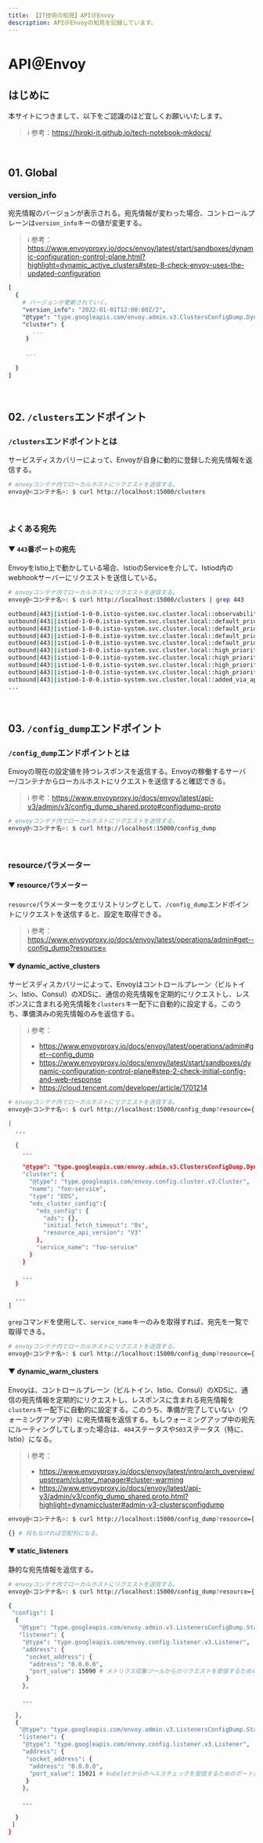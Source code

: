 ```yaml
---
title: 【IT技術の知見】API＠Envoy
description: API＠Envoyの知見を記録しています。
---
```


# API＠Envoy

## はじめに

本サイトにつきまして、以下をご認識のほど宜しくお願いいたします。

> ℹ️ 参考：https://hiroki-it.github.io/tech-notebook-mkdocs/

<br>

## 01. Global

### version_info

宛先情報のバージョンが表示される。宛先情報が変わった場合、コントロールプレーンは```version_info```キーの値が変更する。

> ℹ️ 参考：https://www.envoyproxy.io/docs/envoy/latest/start/sandboxes/dynamic-configuration-control-plane.html?highlight=dynamic_active_clusters#step-8-check-envoy-uses-the-updated-configuration

```yaml
[
  {
    # バージョンが更新されていく。
    "version_info": "2022-01-01T12:00:00Z/2",
    "@type": "type.googleapis.com/envoy.admin.v3.ClustersConfigDump.DynamicCluster",
    "cluster": {
       ...
     }
    
     ...
      
  }
]
```

<br>

## 02. ```/clusters```エンドポイント

### ```/clusters```エンドポイントとは

サービスディスカバリーによって、Envoyが自身に動的に登録した宛先情報を返信する。

```bash
# envoyコンテナ内でローカルホストにリクエストを送信する。
envoy@<コンテナ名>: $ curl http://localhost:15000/clusters
```

<br>

### よくある宛先

#### ▼ ```443```番ポートの宛先

EnvoyをIstio上で動かしている場合、IstioのServiceを介して、Istiod内のwebhookサーバーにリクエストを送信している。

```bash
# envoyコンテナ内でローカルホストにリクエストを送信する。
envoy@<コンテナ名>: $ curl http://localhost:15000/clusters | grep 443

outbound|443||istiod-1-0-0.istio-system.svc.cluster.local::observability_name::outbound|443||istiod-1-0-0.istio-system.svc.cluster.local
outbound|443||istiod-1-0-0.istio-system.svc.cluster.local::default_priority::max_connections::4294967295
outbound|443||istiod-1-0-0.istio-system.svc.cluster.local::default_priority::max_pending_requests::4294967295
outbound|443||istiod-1-0-0.istio-system.svc.cluster.local::default_priority::max_requests::4294967295
outbound|443||istiod-1-0-0.istio-system.svc.cluster.local::default_priority::max_retries::4294967295
outbound|443||istiod-1-0-0.istio-system.svc.cluster.local::high_priority::max_connections::1024
outbound|443||istiod-1-0-0.istio-system.svc.cluster.local::high_priority::max_pending_requests::1024
outbound|443||istiod-1-0-0.istio-system.svc.cluster.local::high_priority::max_requests::1024
outbound|443||istiod-1-0-0.istio-system.svc.cluster.local::high_priority::max_retries::3
outbound|443||istiod-1-0-0.istio-system.svc.cluster.local::added_via_api::true
...
```

<br>

## 03. ```/config_dump```エンドポイント

### ```/config_dump```エンドポイントとは

Envoyの現在の設定値を持つレスポンスを返信する。Envoyの稼働するサーバー/コンテナからローカルホストにリクエストを送信すると確認できる。

> ℹ️ 参考：https://www.envoyproxy.io/docs/envoy/latest/api-v3/admin/v3/config_dump_shared.proto#configdump-proto

```bash
# envoyコンテナ内でローカルホストにリクエストを送信する。
envoy@<コンテナ名>: $ curl http://localhost:15000/config_dump
```


<br>

### resourceパラメーター

#### ▼ resourceパラメーター

```resource```パラメーターをクエリストリングとして、```/config_dump```エンドポイントにリクエストを送信すると、設定を取得できる。

> ℹ️ 参考：https://www.envoyproxy.io/docs/envoy/latest/operations/admin#get--config_dump?resource=

#### ▼ dynamic_active_clusters

サービスディスカバリーによって、Envoyはコントロールプレーン（ビルトイン、Istio、Consul）のXDSに、通信の宛先情報を定期的にリクエストし、レスポンスに含まれる宛先情報を```clusters```キー配下に自動的に設定する。このうち、準備済みの宛先情報のみを返信する。

> ℹ️ 参考：
>
> - https://www.envoyproxy.io/docs/envoy/latest/operations/admin#get--config_dump
> - https://www.envoyproxy.io/docs/envoy/latest/start/sandboxes/dynamic-configuration-control-plane#step-2-check-initial-config-and-web-response
> - https://cloud.tencent.com/developer/article/1701214


```bash
# envoyコンテナ内でローカルホストにリクエストを送信する。
envoy@<コンテナ名>: $ curl http://localhost:15000/config_dump?resource={dynamic_active_clusters}

[
  ...

  {
    ...
    
    "@type": "type.googleapis.com/envoy.admin.v3.ClustersConfigDump.DynamicCluster",
    "cluster": {
      "@type": "type.googleapis.com/envoy.config.cluster.v3.Cluster",
      "name": "foo-service",
      "type": "EDS",
      "eds_cluster_config":{
        "eds_config": {
          "ads": {},
          "initial_fetch_timeout": "0s",
          "resource_api_version": "V3"
        },
        "service_name": "foo-service"
      }
    }
    
    ...
  }
  
  ...
]
```

```grep```コマンドを使用して、```service_name```キーのみを取得すれば、宛先を一覧で取得できる。

```bash
# envoyコンテナ内でローカルホストにリクエストを送信する。
envoy@<コンテナ名>: $ curl http://localhost:15000/config_dump?resource={dynamic_active_clusters} | grep service_name
```

#### ▼ dynamic_warm_clusters

Envoyは、コントロールプレーン（ビルトイン、Istio、Consul）のXDSに、通信の宛先情報を定期的にリクエストし、レスポンスに含まれる宛先情報を```clusters```キー配下に自動的に設定する。このうち、準備が完了していない（ウォーミングアップ中）に宛先情報を返信する。もしウォーミングアップ中の宛先にルーティングしてしまった場合は、```404```ステータスや```503```ステータス（特に、Istio）になる。

> ℹ️ 参考：
>
> - https://www.envoyproxy.io/docs/envoy/latest/intro/arch_overview/upstream/cluster_manager#cluster-warming
> - https://www.envoyproxy.io/docs/envoy/latest/api-v3/admin/v3/config_dump_shared.proto.html?highlight=dynamiccluster#admin-v3-clustersconfigdump

```bash
envoy@<コンテナ名>: $ curl http://localhost:15000/config_dump?resource={dynamic_warming_clusters}

{} # 何もなければ空配列になる。
```

#### ▼ static_listeners

静的な宛先情報を返信する。

```bash
# envoyコンテナ内でローカルホストにリクエストを送信する。
envoy@<コンテナ名>: $ curl http://localhost:15000/config_dump?resource={static_listeners}

{
 "configs": [
  {
   "@type": "type.googleapis.com/envoy.admin.v3.ListenersConfigDump.StaticListener",
   "listener": {
    "@type": "type.googleapis.com/envoy.config.listener.v3.Listener",
    "address": {
     "socket_address": {
      "address": "0.0.0.0",
      "port_value": 15090 # メトリクス収集ツールからのリクエストを受信するためのポート番号
     }
    },
    
    ...
    
  },
  {
   "@type": "type.googleapis.com/envoy.admin.v3.ListenersConfigDump.StaticListener",
   "listener": {
    "@type": "type.googleapis.com/envoy.config.listener.v3.Listener",
    "address": {
     "socket_address": {
      "address": "0.0.0.0",
      "port_value": 15021 # kubeletからのヘルスチェックを受信するためのポート番号
     }
    },
    
    ...
    
  }
 ]
}
```


<br>
